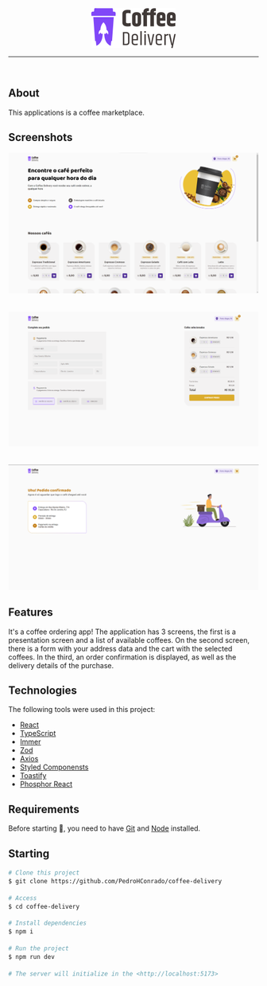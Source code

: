 <div align="center" id="top"> 
  <img src="./src/assets/Logo.svg" alt="02 Coffee Delivery" />
</div>

<hr/>
<br>

## About

This applications is a coffee marketplace.

## Screenshots

<div align="center" id="top"> 
<img src="./src/assets/Print-Home.png" alt="Página Home" />
</div>
<br/>
<br/>
<div align="center" id="top"> 
  <img src="./src/assets/Print-Checkout.png" alt="Página Checkout" />
</div>
<br/>
<br/>
<div align="center" id="top"> 
  <img src="./src/assets/Print-Success.png" alt="Página Success" />

</div>

## Features

It's a coffee ordering app! The application has 3 screens, the first is a presentation screen and a list of available coffees. On the second screen, there is a form with your address data and the cart with the selected coffees. In the third, an order confirmation is displayed, as well as the delivery details of the purchase.

## Technologies

The following tools were used in this project:

- [React](https://pt-br.reactjs.org/)
- [TypeScript](https://www.typescriptlang.org/)
- [Immer](https://immerjs.github.io/immer/)
- [Zod](https://zod.dev/)
- [Axios](https://github.com/axios/axios)
- [Styled Componensts](https://styled-components.com/)
- [Toastify](https://fkhadra.github.io/react-toastify/introduction)
- [Phosphor React](https://phosphoricons.com/)

## Requirements

Before starting 🏁, you need to have [Git](https://git-scm.com) and [Node](https://nodejs.org/en/) installed.

## Starting

```bash
# Clone this project
$ git clone https://github.com/PedroHConrado/coffee-delivery

# Access
$ cd coffee-delivery

# Install dependencies
$ npm i

# Run the project
$ npm run dev

# The server will initialize in the <http://localhost:5173>
```

